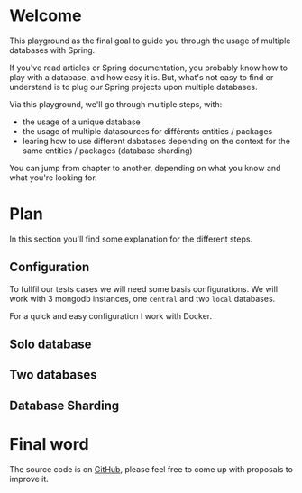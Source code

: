 # Welcome

This playground as the final goal to guide you through the usage of multiple databases with Spring.

If you've read articles or Spring documentation, you probably know how to play with a database, and how easy it is. But, what's not easy to find or understand is to plug our Spring projects upon multiple databases.

Via this playground, we'll go through multiple steps, with:

- the usage of a unique database
- the usage of multiple datasources for différents entities / packages
- learing how to use different dabatases depending on the context for the same entities / packages (database sharding)

You can jump from chapter to another, depending on what you know and what you're looking for.

# Plan

In this section you'll find some explanation for the different steps.

## Configuration

To fullfil our tests cases we will need some basis configurations. We will work with 3 mongodb instances, one `central` and two `local` databases.

For a quick and easy configuration I work with Docker.

## Solo database

## Two databases

## Database Sharding

# Final word

The source code is on [GitHub](https://github.com/TechDotIO/Spring5-template), please feel free to come up with proposals to improve it.
